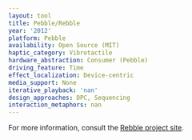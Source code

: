 ```yaml
---
layout: tool
title: Pebble/Rebble
year: '2012'
platform: Pebble
availability: Open Source (MIT)
haptic_category: Vibrotactile
hardware_abstraction: Consumer (Pebble)
driving_feature: Time
effect_localization: Device-centric
media_support: None
iterative_playback: 'nan'
design_approaches: DPC, Sequencing
interaction_metaphors: nan
---
```

For more information, consult the [Rebble project site](https://rebble.io).
